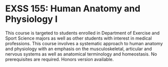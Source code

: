 # EXSS 155: Human Anatomy and Physiology I

This course is targeted to students enrolled in Department of Exercise and Sport Science majors as well as other students with interest in medical professions. This course involves a systematic approach to human anatomy and physiology with an emphasis on the musculoskeletal, articular and nervous systems as well as anatomical terminology and homeostasis. No prerequisites are required. Honors version available.
